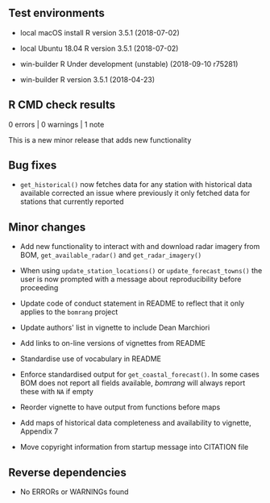 
## Test environments

- local macOS install R version 3.5.1 (2018-07-02)

- local Ubuntu 18.04 R version 3.5.1 (2018-07-02)

- win-builder R Under development (unstable) (2018-09-10 r75281)

- win-builder R version 3.5.1 (2018-04-23)

## R CMD check results

0 errors | 0 warnings | 1 note

This is a new minor release that adds new functionality

## Bug fixes

- `get_historical()` now fetches data for any station with historical data
available corrected an issue where previously it only fetched data for stations
that currently reported

## Minor changes

- Add new functionality to interact with and download radar imagery from BOM,
`get_available_radar()` and `get_radar_imagery()`

- When using `update_station_locations()` or `update_forecast_towns()` the user
is now prompted with a message about reproducibility before proceeding

- Update code of conduct statement in README to reflect that it only applies to
the `bomrang` project

- Update authors' list in vignette to include Dean Marchiori

- Add links to on-line versions of vignettes from README

- Standardise use of vocabulary in README

- Enforce standardised output for `get_coastal_forecast()`. In some cases BOM
does not report all fields available, _bomrang_ will always report these with
`NA` if empty

- Reorder vignette to have output from functions before maps

- Add maps of historical data completeness and availability to vignette,
Appendix 7

- Move copyright information from startup message into CITATION file

## Reverse dependencies

* No ERRORs or WARNINGs found
